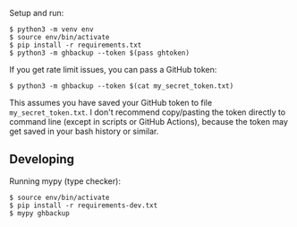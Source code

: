 Setup and run:

```
$ python3 -m venv env
$ source env/bin/activate
$ pip install -r requirements.txt
$ python3 -m ghbackup --token $(pass ghtoken)
```

If you get rate limit issues, you can pass a GitHub token:

```
$ python3 -m ghbackup --token $(cat my_secret_token.txt)
```

This assumes you have saved your GitHub token to file `my_secret_token.txt`.
I don't recommend copy/pasting the token directly to command line (except in scripts or GitHub Actions),
because the token may get saved in your bash history or similar.


## Developing

Running mypy (type checker):

```
$ source env/bin/activate
$ pip install -r requirements-dev.txt
$ mypy ghbackup
```
